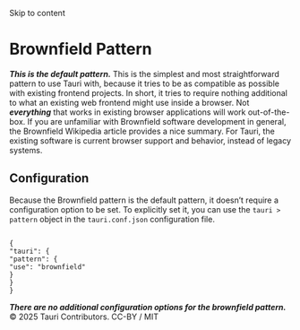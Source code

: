 Skip to content
# Brownfield Pattern
_**This is the default pattern.**_
This is the simplest and most straightforward pattern to use Tauri with, because it tries to be as compatible as possible with existing frontend projects. In short, it tries to require nothing additional to what an existing web frontend might use inside a browser. Not _**everything**_ that works in existing browser applications will work out-of-the-box.
If you are unfamiliar with Brownfield software development in general, the Brownfield Wikipedia article provides a nice summary. For Tauri, the existing software is current browser support and behavior, instead of legacy systems.
## Configuration
Because the Brownfield pattern is the default pattern, it doesn’t require a configuration option to be set. To explicitly set it, you can use the `tauri > pattern` object in the `tauri.conf.json` configuration file.
```

{
"tauri": {
"pattern": {
"use": "brownfield"
}
}
}

```

_**There are no additional configuration options for the brownfield pattern.**_
© 2025 Tauri Contributors. CC-BY / MIT
